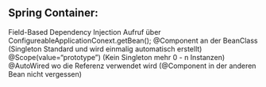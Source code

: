 ## Spring Container:
Field-Based Dependency Injection
Aufruf über ConfigureableApplicationConext.getBean();
@Component an der BeanClass (Singleton Standard und wird einmalig automatisch erstellt)
@Scope(value=“prototype”) (Kein Singleton mehr 0 - n Instanzen)
@AutoWired wo  die Referenz verwendet wird (@Component in der anderen Bean nicht vergessen)